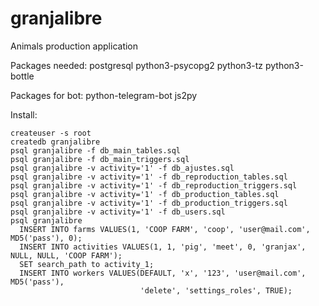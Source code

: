 # granjalibre
Animals production application

Packages needed: postgresql python3-psycopg2 python3-tz python3-bottle

Packages for bot: python-telegram-bot js2py

Install:

    createuser -s root
    createdb granjalibre
    psql granjalibre -f db_main_tables.sql
    psql granjalibre -f db_main_triggers.sql
    psql granjalibre -v activity='1' -f db_ajustes.sql
    psql granjalibre -v activity='1' -f db_reproduction_tables.sql
    psql granjalibre -v activity='1' -f db_reproduction_triggers.sql
    psql granjalibre -v activity='1' -f db_production_tables.sql
    psql granjalibre -v activity='1' -f db_production_triggers.sql
    psql granjalibre -v activity='1' -f db_users.sql
    psql granjalibre
      INSERT INTO farms VALUES(1, 'COOP FARM', 'coop', 'user@mail.com', MD5('pass'), 0);
      INSERT INTO activities VALUES(1, 1, 'pig', 'meet', 0, 'granjax', NULL, NULL, 'COOP FARM');
      SET search_path to activity_1;
      INSERT INTO workers VALUES(DEFAULT, 'x', '123', 'user@mail.com', MD5('pass'),
                                 'delete', 'settings_roles', TRUE);
